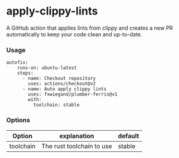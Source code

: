 # apply-clippy-lints
A GitHub action that applies lints from clippy and creates a new PR automatically to keep your code clean and up-to-date.

### Usage

```
autofix:
    runs-on: ubuntu-latest
    steps:
      - name: Checkout repository
        uses: actions/checkout@v2
      - name: Auto apply clippy lints
        uses: fxwiegand/plumber-ferris@v1
        with:
          toolchain: stable
```

### Options

| Option    | explanation                                                                                                      | default |
|-----------|------------------------------------------------------------------------------------------------------------------|---------|
| toolchain | The rust toolchain to use                                                                                        | stable  |
